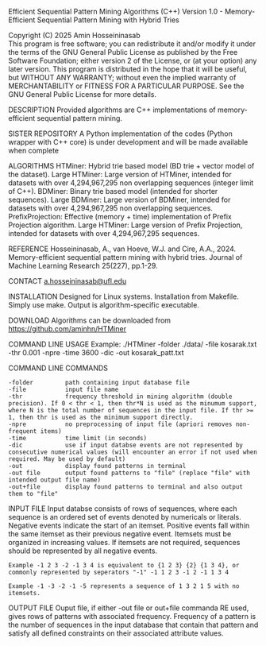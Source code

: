 Efficient Sequential Pattern Mining Algorithms (C++) Version 1.0 - Memory-Efficient Sequential Pattern Mining with Hybrid Tries

Copyright (C) 2025 Amin Hosseininasab<br/>
This program is free software; you can redistribute it and/or modify it under the terms of the GNU General Public License
as published by the Free Software Foundation; either version 2 of the License, or (at your option) any later version.
This program is distributed in the hope that it will be useful, but WITHOUT ANY WARRANTY; without even the implied 
warranty of MERCHANTABILITY or FITNESS FOR A PARTICULAR PURPOSE.  See the GNU General Public License for more details.

DESCRIPTION
    Provided algorithms are C++ implementations of memory-efficient sequential pattern mining. 

SISTER REPOSITORY
    A Python implementation of the codes (Python wrapper with C++ core) is under development and will be made available when complete

ALGORITHMS
    HTMiner: Hybrid trie based model (BD trie + vector model of the dataset).
    Large HTMiner: Large version of HTMiner, intended for datasets with over 4,294,967,295 non overlapping sequences (integer limit of C++).
    BDMiner: Binary trie based model (intended for shorter sequences).
    Large BDMiner: Large version of BDMiner, intended for datasets with over 4,294,967,295 non overlapping sequences.
    PrefixProjection: Effective (memory + time) implementation of Prefix Projection algorithm.
    Large HTMiner: Large version of Prefix Projection, intended for datasets with over 4,294,967,295 sequences.
    	
REFERENCE
    Hosseininasab, A., van Hoeve, W.J. and Cire, A.A., 2024. 
    Memory-efficient sequential pattern mining with hybrid tries. 
    Journal of Machine Learning Research 25(227), pp.1-29.

CONTACT
    a.hosseininasab@ufl.edu

INSTALLATION
    Designed for Linux systems. Installation from Makefile. Simply use make. Output is algorithm-specific executable.

DOWNLOAD
    Algorithms can be downloaded from https://github.com/aminhn/HTMiner

COMMAND LINE USAGE
    Example: ./HTMiner -folder ./data/ -file kosarak.txt -thr 0.001 -npre -time 3600 -dic -out kosarak_patt.txt

COMMAND LINE COMMANDS

    -folder     	path containing input database file
	-file		    input file name
	-thr		    frequency threshold in mining algorithm (double precision). If 0 < thr < 1, then thr*N is used as the minumum support, where N is the total number of sequences in the input file. If thr >= 1, then thr is used as the minimum support directly.
	-npre		    no preprocessing of input file (apriori removes non-frequent items) 
    -time       	time limit (in seconds)
 	-dic		    use if input databse events are not represented by consecutive numerical values (will encounter an error if not used when required. May be used by default)
	-out		    display found patterns in terminal
    -out file   	output found patterns to "file" (replace "file" with intended output file name)
    -out+file   	display found patterns to terminal and also output them to "file"  

INPUT FILE 
    Input databse consists of rows of sequences, where each sequence is an ordered set of events denoted by numericals or literals. 	
    Negative events indicate the start of an itemset. Positive events fall within the same itemset as their previous negative event. Itemsets must be organized in increasing values. If itemsets are not required, sequences should be represented by all negative events.
    
	Example -1 2 3 -2 -1 3 4 is equivalent to {1 2 3} {2} {1 3 4}, or commonly represented by seperators "-1" -1 1 2 3 -1 2 -1 1 3 4
    
	Example -1 -3 -2 -1 -5 represents a sequence of 1 3 2 1 5 with no itemsets.

OUTPUT FILE
    Ouput file, if either -out file or out+file commanda RE used, gives rows of patterns with associated frequency. Frequency of a pattern is the number of sequences 
    in the input database that contain that pattern and satisfy all defined constraints on their associated attribute values.
